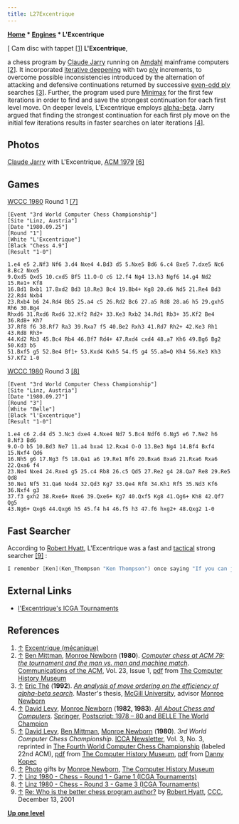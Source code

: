```yaml
---
title: L27Excentrique
---
```

**[Home](Home "Home") \* [Engines](Engines "Engines") \* L'Excentrique**



[ Cam disc with tappet <a id="cite-note-1" href="#cite-ref-1">[1]</a>
**L'Excentrique**,  

a chess program by [Claude Jarry](Claude_Jarry "Claude Jarry") running on [Amdahl](Amdahl_470 "Amdahl 470") mainframe computers <a id="cite-note-2" href="#cite-ref-2">[2]</a>. It incorporated [iterative deepening](Iterative_Deepening "Iterative Deepening") with two [ply](Ply "Ply") increments, to overcome possible inconsistencies introduced by the alternation of attacking and defensive continuations returned by successive [even-odd ply](Odd-Even_Effect "Odd-Even Effect") searches <a id="cite-note-3" href="#cite-ref-3">[3]</a>. Further, the program used pure [Minimax](Minimax "Minimax") for the first few iterations in order to find and save the strongest continuation for each first level move. On deeper levels, L'Excentrique employs [alpha-beta](Alpha-Beta "Alpha-Beta"). Jarry argued that finding the strongest continuation for each first ply move on the initial few iterations results in faster searches on later iterations <a id="cite-note-4" href="#cite-ref-4">[4]</a>.



## Photos


 [](https://www.computerhistory.org/chess/stl-430b9bbe22237/) 
[Claude Jarry](Claude_Jarry "Claude Jarry") with L'Excentrique, [ACM 1979](ACM_1979 "ACM 1979") <a id="cite-note-6" href="#cite-ref-6">[6]</a>



## Games


[WCCC 1980](WCCC_1980 "WCCC 1980") Round 1 <a id="cite-note-7" href="#cite-ref-7">[7]</a>




```
[Event "3rd World Computer Chess Championship"]
[Site "Linz, Austria"]
[Date "1980.09.25"]
[Round "1"]
[White "L'Excentrique"]
[Black "Chess 4.9"]
[Result "1-0"]

1.e4 e5 2.Nf3 Nf6 3.d4 Nxe4 4.Bd3 d5 5.Nxe5 Bd6 6.c4 Bxe5 7.dxe5 Nc6 8.Bc2 Nxe5
9.Qxd5 Qxd5 10.cxd5 Bf5 11.O-O c6 12.f4 Ng4 13.h3 Ngf6 14.g4 Nd2 15.Re1+ Kf8
16.Bd1 Bxb1 17.Bxd2 Bd3 18.Re3 Bc4 19.Bb4+ Kg8 20.d6 Nd5 21.Re4 Bd3 22.Rd4 Nxb4
23.Rxb4 b6 24.Rd4 Bb5 25.a4 c5 26.Rd2 Bc6 27.a5 Rd8 28.a6 h5 29.gxh5 Rh6 30.Bg4
Rhxd6 31.Rxd6 Rxd6 32.Kf2 Rd2+ 33.Ke3 Rxb2 34.Rd1 Rb3+ 35.Kf2 Be4 36.Rd8+ Kh7
37.Rf8 f6 38.Rf7 Ra3 39.Rxa7 f5 40.Be2 Rxh3 41.Rd7 Rh2+ 42.Ke3 Rh1 43.Rd8 Rh3+
44.Kd2 Rb3 45.Bc4 Rb4 46.Bf7 Rd4+ 47.Rxd4 cxd4 48.a7 Kh6 49.Bg6 Bg2 50.Kd3 b5
51.Bxf5 g5 52.Be4 Bf1+ 53.Kxd4 Kxh5 54.f5 g4 55.a8=Q Kh4 56.Ke3 Kh3 57.Kf2 1-0

```

[WCCC 1980](WCCC_1980 "WCCC 1980") Round 3 <a id="cite-note-8" href="#cite-ref-8">[8]</a>




```
[Event "3rd World Computer Chess Championship"]
[Site "Linz, Austria"]
[Date "1980.09.27"]
[Round "3"]
[White "Belle"]
[Black "l'Excentrique"]
[Result "1-0"]

1.e4 c6 2.d4 d5 3.Nc3 dxe4 4.Nxe4 Nd7 5.Bc4 Ndf6 6.Ng5 e6 7.Ne2 h6 8.Nf3 Bd6
9.O-O b5 10.Bd3 Ne7 11.a4 bxa4 12.Rxa4 O-O 13.Be3 Ng4 14.Bf4 Bxf4 15.Nxf4 Qd6
16.Nh5 g6 17.Ng3 f5 18.Qa1 a6 19.Re1 Nf6 20.Bxa6 Bxa6 21.Rxa6 Rxa6 22.Qxa6 f4
23.Ne4 Nxe4 24.Rxe4 g5 25.c4 Rb8 26.c5 Qd5 27.Re2 g4 28.Qa7 Re8 29.Re5 Qd8
30.Ne1 Nf5 31.Qa6 Nxd4 32.Qd3 Kg7 33.Qe4 Rf8 34.Kh1 Rf5 35.Nd3 Kf6 36.Nxf4 g3
37.f3 gxh2 38.Rxe6+ Nxe6 39.Qxe6+ Kg7 40.Qxf5 Kg8 41.Qg6+ Kh8 42.Qf7 Qg5
43.Ng6+ Qxg6 44.Qxg6 h5 45.f4 h4 46.f5 h3 47.f6 hxg2+ 48.Qxg2 1-0

```

## Fast Searcher


According to [Robert Hyatt](Robert_Hyatt "Robert Hyatt"), L'Excentrique was a fast and [tactical](Tactics "Tactics") strong searcher <a id="cite-note-9" href="#cite-ref-9">[9]</a> :




```C++
I remember [Ken](Ken_Thompson "Ken Thompson") once saying "If you can just hold on and not get caught by its tactics, it will eventually 'fold' and make a horrible positional mistake and crumble away." 

```

## External Links


* [l'Excentrique's ICGA Tournaments](https://www.game-ai-forum.org/icga-tournaments/program.php?id=423)


## References


1. <a id="cite-ref-1" href="#cite-note-1">↑</a> [Excentrique (mécanique)](https://fr.wikipedia.org/wiki/Excentrique_%28m%C3%A9canique%29)
2. <a id="cite-ref-2" href="#cite-note-2">↑</a> [Ben Mittman](Ben_Mittman "Ben Mittman"), [Monroe Newborn](Monroe_Newborn "Monroe Newborn") (**1980**). *[Computer chess at ACM 79: the tournament and the man vs. man and machine match](http://dl.acm.org/citation.cfm?id=358817&dl=ACM&coll=DL&CFID=78577980&CFTOKEN=10389697)*. [Communications of the ACM](ACM#Communications "ACM"), Vol. 23, Issue 1, [pdf](http://archive.computerhistory.org/projects/chess/related_materials/text/3-1%20and%203-2%20and%203-3.Computer_chess_at_ACM_79/3-1%20and%203-2%20and%203-3.Computer_chess_at_ACM_79.062303018.pdf) from [The Computer History Museum](The_Computer_History_Museum "The Computer History Museum")
3. <a id="cite-ref-3" href="#cite-note-3">↑</a> [Eric Thé](Eric_Th%C3%A9 "Eric Thé") (**1992**). *[An analysis of move ordering on the efficiency of alpha-beta search](http://digitool.library.mcgill.ca/R/?func=dbin-jump-full&object_id=56753&local_base=GEN01-MCG02)*. Master's thesis, [McGill University](McGill_University "McGill University"), advisor [Monroe Newborn](Monroe_Newborn "Monroe Newborn")
4. <a id="cite-ref-4" href="#cite-note-4">↑</a> [David Levy](David_Levy "David Levy"), [Monroe Newborn](Monroe_Newborn "Monroe Newborn") (**1982, 1983**). *[All About Chess and Computers](https://link.springer.com/book/10.1007/978-3-642-85538-2)*. [Springer](https://en.wikipedia.org/wiki/Springer_Science%2BBusiness_Media), [Postscript: 1978 – 80 and BELLE The World Champion](https://rd.springer.com/chapter/10.1007/978-3-642-85538-2_14)
5. <a id="cite-ref-5" href="#cite-note-5">↑</a> [David Levy](David_Levy "David Levy"), [Ben Mittman](Ben_Mittman "Ben Mittman"), [Monroe Newborn](Monroe_Newborn "Monroe Newborn") (**1980**). *3rd World Computer Chess Championship*. [ICCA Newsletter](ICGA_Journal "ICGA Journal"), Vol. 3, No. 3, reprinted in [The Fourth World Computer Chess Championship](http://www.computerhistory.org/chess/full_record.php?iid=doc-431614f6c8af8) (labeled 22nd ACM), [pdf](http://archive.computerhistory.org/projects/chess/related_materials/text/3-1%20and%203-2%20and%203-3%20and%204-3.1983_WCCC/1983-%20WCCC.062303061.sm.pdf) from [The Computer History Museum](The_Computer_History_Museum "The Computer History Museum"), [pdf](http://www.sci.brooklyn.cuny.edu/%7Ekopec/Publications/Publications/O_36_C.pdf) from [Danny Kopec](Danny_Kopec "Danny Kopec")
6. <a id="cite-ref-6" href="#cite-note-6">↑</a> [Photo](https://www.computerhistory.org/chess/stl-430b9bbe22237/) gifts by [Monroe Newborn](Monroe_Newborn "Monroe Newborn"), [The Computer History Museum](The_Computer_History_Museum "The Computer History Museum")
7. <a id="cite-ref-7" href="#cite-note-7">↑</a> [Linz 1980 - Chess - Round 1 - Game 1 (ICGA Tournaments)](https://www.game-ai-forum.org/icga-tournaments/round.php?tournament=68&round=1&id=1)
8. <a id="cite-ref-8" href="#cite-note-8">↑</a> [Linz 1980 - Chess - Round 3 - Game 3 (ICGA Tournaments)](https://www.game-ai-forum.org/icga-tournaments/round.php?tournament=68&round=3&id=3)
9. <a id="cite-ref-9" href="#cite-note-9">↑</a> [Re: Who is the better chess program author?](http://www.stmintz.com/ccc/index.php?id=201762) by [Robert Hyatt](Robert_Hyatt "Robert Hyatt"), [CCC](CCC "CCC"), December 13, 2001

**[Up one level](Engines "Engines")**







 
